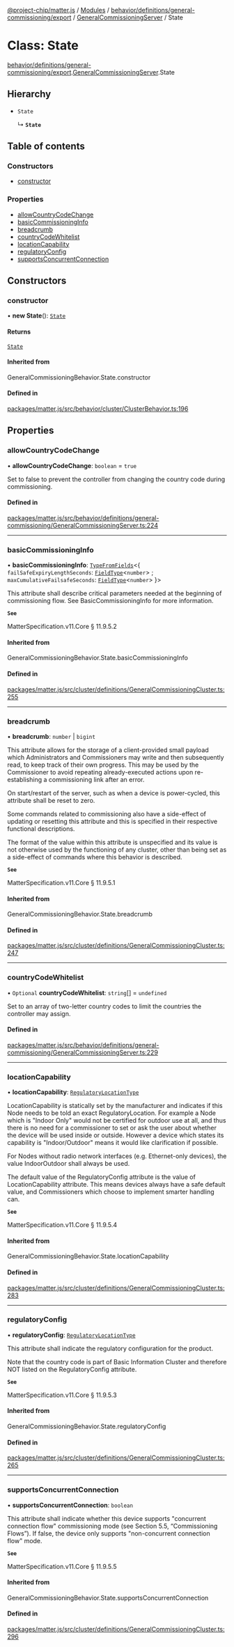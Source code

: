 [@project-chip/matter.js](../README.md) / [Modules](../modules.md) / [behavior/definitions/general-commissioning/export](../modules/behavior_definitions_general_commissioning_export.md) / [GeneralCommissioningServer](../modules/behavior_definitions_general_commissioning_export.GeneralCommissioningServer.md) / State

# Class: State

[behavior/definitions/general-commissioning/export](../modules/behavior_definitions_general_commissioning_export.md).[GeneralCommissioningServer](../modules/behavior_definitions_general_commissioning_export.GeneralCommissioningServer.md).State

## Hierarchy

- `State`

  ↳ **`State`**

## Table of contents

### Constructors

- [constructor](behavior_definitions_general_commissioning_export.GeneralCommissioningServer.State.md#constructor)

### Properties

- [allowCountryCodeChange](behavior_definitions_general_commissioning_export.GeneralCommissioningServer.State.md#allowcountrycodechange)
- [basicCommissioningInfo](behavior_definitions_general_commissioning_export.GeneralCommissioningServer.State.md#basiccommissioninginfo)
- [breadcrumb](behavior_definitions_general_commissioning_export.GeneralCommissioningServer.State.md#breadcrumb)
- [countryCodeWhitelist](behavior_definitions_general_commissioning_export.GeneralCommissioningServer.State.md#countrycodewhitelist)
- [locationCapability](behavior_definitions_general_commissioning_export.GeneralCommissioningServer.State.md#locationcapability)
- [regulatoryConfig](behavior_definitions_general_commissioning_export.GeneralCommissioningServer.State.md#regulatoryconfig)
- [supportsConcurrentConnection](behavior_definitions_general_commissioning_export.GeneralCommissioningServer.State.md#supportsconcurrentconnection)

## Constructors

### constructor

• **new State**(): [`State`](behavior_definitions_general_commissioning_export.GeneralCommissioningServer.State.md)

#### Returns

[`State`](behavior_definitions_general_commissioning_export.GeneralCommissioningServer.State.md)

#### Inherited from

GeneralCommissioningBehavior.State.constructor

#### Defined in

[packages/matter.js/src/behavior/cluster/ClusterBehavior.ts:196](https://github.com/project-chip/matter.js/blob/c0d55745d5279e16fdfaa7d2c564daa31e19c627/packages/matter.js/src/behavior/cluster/ClusterBehavior.ts#L196)

## Properties

### allowCountryCodeChange

• **allowCountryCodeChange**: `boolean` = `true`

Set to false to prevent the controller from changing the country code during commissioning.

#### Defined in

[packages/matter.js/src/behavior/definitions/general-commissioning/GeneralCommissioningServer.ts:224](https://github.com/project-chip/matter.js/blob/c0d55745d5279e16fdfaa7d2c564daa31e19c627/packages/matter.js/src/behavior/definitions/general-commissioning/GeneralCommissioningServer.ts#L224)

___

### basicCommissioningInfo

• **basicCommissioningInfo**: [`TypeFromFields`](../modules/tlv_export.md#typefromfields)\<\{ `failSafeExpiryLengthSeconds`: [`FieldType`](../interfaces/tlv_export.FieldType.md)\<`number`\> ; `maxCumulativeFailsafeSeconds`: [`FieldType`](../interfaces/tlv_export.FieldType.md)\<`number`\>  }\>

This attribute shall describe critical parameters needed at the beginning of commissioning flow. See
BasicCommissioningInfo for more information.

**`See`**

MatterSpecification.v11.Core § 11.9.5.2

#### Inherited from

GeneralCommissioningBehavior.State.basicCommissioningInfo

#### Defined in

[packages/matter.js/src/cluster/definitions/GeneralCommissioningCluster.ts:255](https://github.com/project-chip/matter.js/blob/c0d55745d5279e16fdfaa7d2c564daa31e19c627/packages/matter.js/src/cluster/definitions/GeneralCommissioningCluster.ts#L255)

___

### breadcrumb

• **breadcrumb**: `number` \| `bigint`

This attribute allows for the storage of a client-provided small payload which Administrators and
Commissioners may write and then subsequently read, to keep track of their own progress. This may be
used by the Commissioner to avoid repeating already-executed actions upon re-establishing a
commissioning link after an error.

On start/restart of the server, such as when a device is power-cycled, this attribute shall be reset to
zero.

Some commands related to commissioning also have a side-effect of updating or resetting this attribute
and this is specified in their respective functional descriptions.

The format of the value within this attribute is unspecified and its value is not otherwise used by the
functioning of any cluster, other than being set as a side-effect of commands where this behavior is
described.

**`See`**

MatterSpecification.v11.Core § 11.9.5.1

#### Inherited from

GeneralCommissioningBehavior.State.breadcrumb

#### Defined in

[packages/matter.js/src/cluster/definitions/GeneralCommissioningCluster.ts:247](https://github.com/project-chip/matter.js/blob/c0d55745d5279e16fdfaa7d2c564daa31e19c627/packages/matter.js/src/cluster/definitions/GeneralCommissioningCluster.ts#L247)

___

### countryCodeWhitelist

• `Optional` **countryCodeWhitelist**: `string`[] = `undefined`

Set to an array of two-letter country codes to limit the countries the controller may assign.

#### Defined in

[packages/matter.js/src/behavior/definitions/general-commissioning/GeneralCommissioningServer.ts:229](https://github.com/project-chip/matter.js/blob/c0d55745d5279e16fdfaa7d2c564daa31e19c627/packages/matter.js/src/behavior/definitions/general-commissioning/GeneralCommissioningServer.ts#L229)

___

### locationCapability

• **locationCapability**: [`RegulatoryLocationType`](../enums/cluster_export.GeneralCommissioning.RegulatoryLocationType.md)

LocationCapability is statically set by the manufacturer and indicates if this Node needs to be told an
exact RegulatoryLocation. For example a Node which is "Indoor Only" would not be certified for outdoor
use at all, and thus there is no need for a commissioner to set or ask the user about whether the device
will be used inside or outside. However a device which states its capability is "Indoor/Outdoor" means
it would like clarification if possible.

For Nodes without radio network interfaces (e.g. Ethernet-only devices), the value IndoorOutdoor shall
always be used.

The default value of the RegulatoryConfig attribute is the value of LocationCapability attribute. This
means devices always have a safe default value, and Commissioners which choose to implement smarter
handling can.

**`See`**

MatterSpecification.v11.Core § 11.9.5.4

#### Inherited from

GeneralCommissioningBehavior.State.locationCapability

#### Defined in

[packages/matter.js/src/cluster/definitions/GeneralCommissioningCluster.ts:283](https://github.com/project-chip/matter.js/blob/c0d55745d5279e16fdfaa7d2c564daa31e19c627/packages/matter.js/src/cluster/definitions/GeneralCommissioningCluster.ts#L283)

___

### regulatoryConfig

• **regulatoryConfig**: [`RegulatoryLocationType`](../enums/cluster_export.GeneralCommissioning.RegulatoryLocationType.md)

This attribute shall indicate the regulatory configuration for the product.

Note that the country code is part of Basic Information Cluster and therefore NOT listed on the
RegulatoryConfig attribute.

**`See`**

MatterSpecification.v11.Core § 11.9.5.3

#### Inherited from

GeneralCommissioningBehavior.State.regulatoryConfig

#### Defined in

[packages/matter.js/src/cluster/definitions/GeneralCommissioningCluster.ts:265](https://github.com/project-chip/matter.js/blob/c0d55745d5279e16fdfaa7d2c564daa31e19c627/packages/matter.js/src/cluster/definitions/GeneralCommissioningCluster.ts#L265)

___

### supportsConcurrentConnection

• **supportsConcurrentConnection**: `boolean`

This attribute shall indicate whether this device supports "concurrent connection flow" commissioning
mode (see Section 5.5, “Commissioning Flows”). If false, the device only supports "non-concurrent
connection flow" mode.

**`See`**

MatterSpecification.v11.Core § 11.9.5.5

#### Inherited from

GeneralCommissioningBehavior.State.supportsConcurrentConnection

#### Defined in

[packages/matter.js/src/cluster/definitions/GeneralCommissioningCluster.ts:296](https://github.com/project-chip/matter.js/blob/c0d55745d5279e16fdfaa7d2c564daa31e19c627/packages/matter.js/src/cluster/definitions/GeneralCommissioningCluster.ts#L296)
